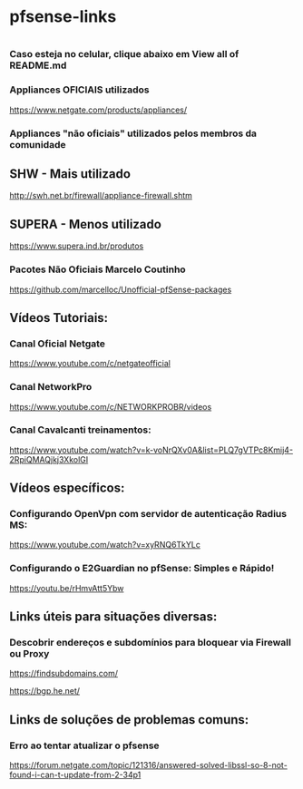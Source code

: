 # pfsense-links
#




<h3>Caso esteja no celular, clique abaixo em View all of README.md</h3>


<h3>Appliances OFICIAIS utilizados</h3>


https://www.netgate.com/products/appliances/


<h3>Appliances "não oficiais" utilizados pelos membros da comunidade</h3>


<h2> SHW - Mais utilizado</h2>


http://swh.net.br/firewall/appliance-firewall.shtm


<h2>SUPERA - Menos utilizado</h2>


https://www.supera.ind.br/produtos


<h3>Pacotes Não Oficiais Marcelo Coutinho</h3>


https://github.com/marcelloc/Unofficial-pfSense-packages


<h2>Vídeos Tutoriais:</h2>


<h3>Canal Oficial Netgate</h3>

https://www.youtube.com/c/netgateofficial



<h3> Canal NetworkPro </h3>

https://www.youtube.com/c/NETWORKPROBR/videos


<h3>Canal Cavalcanti treinamentos:</h3>


https://www.youtube.com/watch?v=k-voNrQXv0A&list=PLQ7gVTPc8Kmij4-2RpiQMAQjkj3XkolGI


<h2>Vídeos específicos:</h2>


<h3>Configurando OpenVpn com servidor de autenticação Radius MS:</h3>


https://www.youtube.com/watch?v=xyRNQ6TkYLc


<h3>Configurando o E2Guardian no pfSense: Simples e Rápido!</h3>


https://youtu.be/rHmvAtt5Ybw


<h2>Links úteis para situações diversas:</h2>


<h3>Descobrir endereços e subdomínios para bloquear via Firewall ou Proxy</h3>


https://findsubdomains.com/


https://bgp.he.net/


<h2>Links de soluções de problemas comuns:</h2>


<h3>Erro ao tentar atualizar o pfsense</h3>


https://forum.netgate.com/topic/121316/answered-solved-libssl-so-8-not-found-i-can-t-update-from-2-34p1